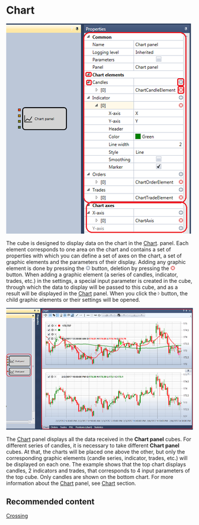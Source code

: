 # Chart

![Designer Panel graphics 00](../../../../../../images/designer_panel_graphics_00.png)

The cube is designed to display data on the chart in the [Chart](../../../../user_interface/components/chart.md). panel. Each element corresponds to one area on the chart and contains a set of properties with which you can define a set of axes on the chart, a set of graphic elements and the parameters of their display. Adding any graphic element is done by pressing the ![Designer Panel graphics 01](../../../../../../images/designer_panel_graphics_01.png) button, deletion by pressing the ![Designer Panel graphics 02](../../../../../../images/designer_panel_graphics_02.png) button. When adding a graphic element (a series of candles, indicator, trades, etc.) in the settings, a special input parameter is created in the cube, through which the data to display will be passed to this cube, and as a result will be displayed in the [Chart](../../../../user_interface/components/chart.md) panel. When you click the ![Designer Panel graphics 03](../../../../../../images/designer_panel_graphics_03.png) button, the child graphic elements or their settings will be opened.

![Designer Panel graphics 04](../../../../../../images/designer_panel_graphics_04.png)

The [Chart](../../../../user_interface/components/chart.md) panel displays all the data received in the **Chart panel** cubes. For different series of candles, it is necessary to take different **Chart panel** cubes. At that, the charts will be placed one above the other, but only the corresponding graphic elements (candle series, indicator, trades, etc.) will be displayed on each one. The example shows that the top chart displays candles, 2 indicators and trades, that corresponds to 4 input parameters of the top cube. Only candles are shown on the bottom chart. For more information about the [Chart](../../../../user_interface/components/chart.md) panel, see [Chart](../../../../user_interface/components/chart.md) section.

## Recommended content

[Crossing](crossing.md)
